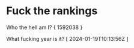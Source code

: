 # Fuck the rankings

Who the hell am I?
{ 1592038 }

What fucking year is it?
[ 2024-01-19T10:13:56Z ]
